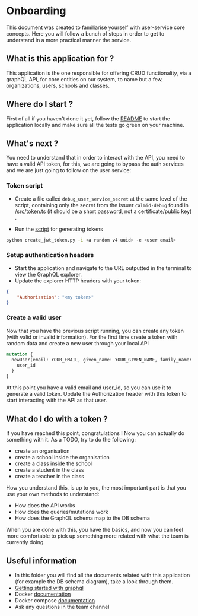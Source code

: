 # Onboarding

This document was created to familiarise yourself with user-service core concepts. Here you will follow a bunch of steps in order to get to understand in a more practical manner the service.

## What is this application for ?

This application is the one responsible for offering CRUD functionality, via a graphQL API, for core entities on our system, to name but a few, organizations, users, schools and classes.

## Where do I start ?

First of all if you haven't done it yet, follow the [README](https://bitbucket.org/calmisland/kidsloop-user-service/src/master/README.md) to start the application locally and make sure all the tests go green on your machine.

## What's next ?

You need to understand that in order to interact with the API, you need to have a valid API token, for this, we are going to bypass the auth services and we are just going to follow on the user service:

### Token script

- Create a file called `debug_user_service_secret` at the same level of the script, containing only the secret from the issuer `calmid-debug` found in [/src/token.ts](../src/token.ts) (it should be a short password, not a certificate/public key) .

- Run the [script](https://bitbucket.org/calmisland/kidsloop-user-service/src/master/scripts/create_jwt_token.py) for generating tokens
```bash
python create_jwt_token.py -i <a random v4 uuid> -e <user email>
```

### Setup authentication headers
- Start the application and navigate to the URL outputted in the terminal to view the GraphQL explorer.
- Update the explorer HTTP headers with your token:
```json
{
    "Authorization": "<my token>"
}
```

### Create a valid user

Now that you have the previous script running, you can create any token (with valid or invalid information). For the first time create a token with random data and create a new user through your local API

```graphQL
mutation {
  newUser(email: YOUR_EMAIL, given_name: YOUR_GIVEN_NAME, family_name: YOUR_FAMILY_NAME) {
    user_id
  }
}
```

At this point you have a valid email and user_id, so you can use it to generate a valid token. 
Update the Authorization header with this token to start interacting with the API as that user.


## What do I do with a token ?

If you have reached this point, congratulations ! Now you can actually do something with it. As a TODO, try to do the following:

- create an organisation
- create a school inside the organisation
- create a class inside the school
- create a student in  the class
- create a teacher in the class

How you understand this, is up to you, the most important part is that you use your own methods to understand:
- How does the API works
- How does the queries/mutations work
- How does the GraphQL schema map to the DB schema

When you are done with this, you have the basics, and now you can feel more comfortable to pick up something more related with what the team is currently doing.

## Useful information

- In this folder you will find all the documents related with this application (for example the DB schema diagram), take a look through them.
- [Getting started with graphql](https://graphql.org/learn/)
- Docker [documentation](https://docs.docker.com/get-started/)
- Docker compose [documentation](https://docs.docker.com/compose/gettingstarted/)
- Ask any questions in the team channel
